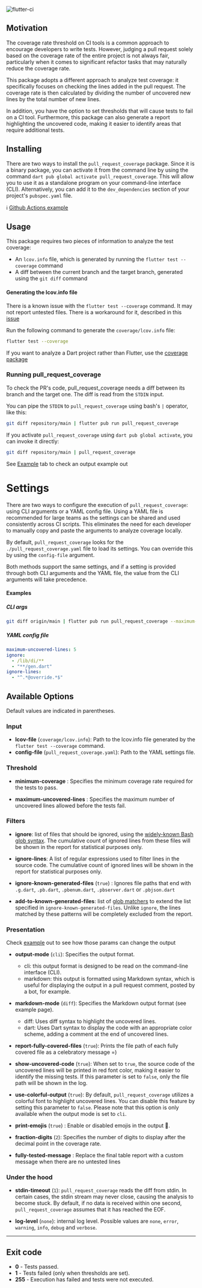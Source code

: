 ![flutter-ci](https://github.com/talesbarreto/pull_request_coverage/actions/workflows/flutter-ci.yml/badge.svg)


## Motivation

The coverage rate threshold on CI tools is a common approach to encourage developers to write tests. However, judging a pull request solely based on the coverage rate of the entire project is not always fair, particularly when it comes to significant refactor tasks that may naturally reduce the coverage rate.

This package adopts a different approach to analyze test coverage: it specifically focuses on checking the lines added in the pull request. The coverage rate is then calculated by dividing the number of uncovered new lines by the total number of new lines.

In addition, you have the option to set thresholds that will cause tests to fail on a CI tool. Furthermore, this package can also generate a report highlighting the uncovered code, making it easier to identify areas that require additional tests.

## Installing

There are two ways to install the `pull_request_coverage` package. Since it is a binary package, you can activate it from the command line by using the command `dart pub global activate pull_request_coverage`. This will allow you to use it as a standalone program on your command-line interface (CLI). Alternatively, you can add it to the `dev_dependencies` section of your project's `pubspec.yaml` file.

ℹ️  [Github Actions example](https://github.com/talesbarreto/uri_content/blob/main/.github/workflows/flutter-ci.yml)

## Usage

This package requires two pieces of information to analyze the test coverage:

- An `lcov.info` file, which is generated by running the `flutter test --coverage` command
- A diff between the current branch and the target branch, generated using the `git diff` command

#### Generating the lcov.info file

There is a known issue with the `flutter test --coverage` command. It may not report untested files. There is a workaround for it, described in
this [issue](https://github.com/flutter/flutter/issues/27997#issuecomment-1144247839)

Run the following command to generate the `coverage/lcov.info` file:

```bash
flutter test --coverage
```

If you want to analyze a Dart project rather than Flutter, use the [coverage package](https://pub.dev/packages/coverage)

### Running pull_request_coverage

To check the PR's code, pull_request_coverage needs a diff between its branch and the target one. The diff is read from the `STDIN` input.

You can pipe the `STDIN` to `pull_request_coverage` using bash's `|` operator, like this:

```bash
git diff repository/main | flutter pub run pull_request_coverage
```

If you activate `pull_request_coverage` using `dart pub global activate`, you can invoke it directly:
```bash
git diff repository/main | pull_request_coverage
```

See [Example](https://github.com/talesbarreto/pull_request_coverage/tree/main/example) tab to check an output example out

# Settings

There are two ways to configure the execution of `pull_request_coverage`: using CLI arguments or a YAML config file. Using a YAML file is recommended for large teams as the settings can be shared and used consistently across CI scripts. This eliminates the need for each developer to manually copy and paste the arguments to analyze coverage locally.

By default, `pull_request_coverage` looks for the `./pull_request_coverage.yaml` file to load its settings. You can override this by using the `config-file` argument.

Both methods support the same settings, and if a setting is provided through both CLI arguments and the YAML file, the value from the CLI arguments will take precedence.

#### Examples
##### CLI args
```bash
git diff origin/main | flutter pub run pull_request_coverage --maximum-uncovered-lines 5 --ignore '/lib/di/**','**/gen.dart' --ignore-lines "^.*@override.*$"
```

##### YAML config file
```yaml
maximum-uncovered-lines: 5
ignore:
  - /lib/di/**
  - "**/gen.dart"
ignore-lines:
  - "^.*@override.*$"
```

## Available Options
Default values are indicated in parentheses.

### Input

- **lcov-file** (`coverage/lcov.info`): Path to the lcov.info file generated by the `flutter test --coverage` command.
- **config-file** (`pull_request_coverage.yaml`): Path to the YAML settings file.

### Threshold

- **minimum-coverage** : Specifies the minimum coverage rate required for the tests to pass.

- **maximum-uncovered-lines** : Specifies the maximum number of uncovered lines allowed before the tests fail.

### Filters

- **ignore**: list of files that should be ignored, using the [widely-known Bash glob syntax](https://pub.dev/packages/glob#syntax). The cumulative count of ignored lines from these files will be shown in the report for statistical purposes only.

- **ignore-lines**: A list of regular expressions used to filter lines in the source code. The cumulative count of ignored lines will be shown in the report for statistical purposes only.

- **ignore-known-generated-files** (`true`) : Ignores file paths that end with `.g.dart`, `.pb.dart`, `.pbenum.dart`, `.pbserver.dart` or `.pbjson.dart`

- **add-to-known-generated-files**: list of [glob matchers](https://pub.dev/packages/glob#syntax) to extend the list specified in `ignore-known-generated-files`. Unlike `ignore`, the lines matched by these patterns will be completely excluded from the report.

### Presentation

Check [example](https://github.com/talesbarreto/pull_request_coverage/tree/main/example) out to see how those params can change the output

- **output-mode** (`cli`): Specifies the output format.
  - cli: this output format is designed to be read on the command-line interface (CLI).
  - markdown: this output is formatted using Markdown syntax, which is useful for displaying the output in a pull request comment, posted by a bot, for example.

- **markdown-mode** (`diff`): Specifies the Markdown output format (see example page).
  - diff: Uses diff syntax to highlight the uncovered lines.
  - dart: Uses Dart syntax to display the code with an appropriate color scheme, adding a comment at the end of uncovered lines.

- **report-fully-covered-files** (`true`): Prints the file path of each fully covered file as a celebratory message =)

- **show-uncovered-code** (`true`):  When set to `true`, the source code of the uncovered lines will be printed in red font color, making it easier to identify the missing tests. If this parameter is set to `false`, only the file path will be shown in the log.

- **use-colorful-output** (`true`): By default, `pull_request_coverage` utilizes a colorful font to highlight uncovered lines. You can disable this feature by setting this parameter to `false`. Please note that this option is only available when the output mode is set to `cli`.

- **print-emojis** (`true`) : Enable or disabled emojis in the output 🫣.

- **fraction-digits** (`2`): Specifies the number of digits to display after the decimal point in the coverage rate.

- **fully-tested-message** : Replace the final table report with a custom message when there are no untested lines

### Under the hood

- **stdin-timeout** (`1`): `pull_request_coverage` reads the diff from stdin. In certain cases, the stdin stream may never close, causing the analysis to become stuck. By default, if no data is received within one second, `pull_request_coverage` assumes that it has reached the EOF.

- **log-level** (`none`): internal log level. Possible values are `none`, `error`, `warning`, `info`, `debug` and `verbose`. 
___

## Exit code

- **0** - Tests passed.
- **1** - Tests failed (only when thresholds are set).
- **255** - Execution has failed and tests were not executed.
